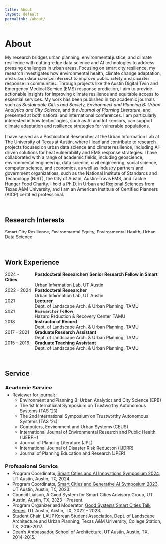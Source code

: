 ```yaml
---
title: About
layout: default
permalink: /about/
---
```

       
# About
<p>
My research bridges urban planning, environmental justice, and climate resilience with cutting-edge data science and AI technologies to address pressing challenges in urban areas. Focusing on smart city resilience, my research investigates how environmental health, climate change adaptation, and urban data science intersect to improve public safety and disaster response in communities. Through projects like the Austin Digital Twin and Emergency Medical Service (EMS) response prediction, I aim to provide actionable insights for improving climate resilience and equitable access to essential services. My work has been published in top academic journals such as <i>Sustainable Cities and Society, Environment and Planning B: Urban Analytics and City Science</i>, and <i>the Journal of Planning Literature</i>, and presented at both national and international conferences. I am particularly interested in how technologies, such as AI and IoT sensors, can support climate adaptation and resilience strategies for vulnerable populations.<br />
<br />
I have served as a Postdoctoral Researcher at the Urban Information Lab at The University of Texas at Austin, where I lead and contribute to research projects focused on urban data science and climate resilience, including AI-driven solutions for heat vulnerability and EMS response strategies. I have collaborated with a range of academic fields, including geoscience, environmental engineering, data science, civil engineering, social science, computer science, and economics, as well as industry partners and government organizations, such as the National Institute of Standards and Technology (NIST), the City of Austin, Austin-Travis EMS, and Tackle Hunger Food Charity. I hold a Ph.D. in Urban and Regional Sciences from Texas A&M University, and I am an American Institute of Certified Planners (AICP) certified professional.
</p>

<br />

## Research Interests

Smart City Resilience, Environmental Equity, Environmental Health, Urban Data Science

<br />

## Work Experience 
<p>
<span style="display:inline-block; width: 95px;">2024 -</span><b>Postdoctoral Researcher/ Senior Research Fellow in Smart Cities</b><br />
<span style="display:inline-block; text-indent: 95px;">Urban Information Lab, UT Austin</span><br />
<span style="display:inline-block; width: 95px;">2022 - 2024</span><b>Postdoctoral Researcher</b><br />
<span style="display:inline-block; text-indent: 95px;">Urban Information Lab, UT Austin</span><br />
<span style="display:inline-block; width: 95px;">2021 </span><b>Lecturer</b><br />
<span style="display:inline-block; text-indent: 95px;">Dept. of Landscape Arch. & Urban Planning, TAMU</span><br />
<span style="display:inline-block; width: 95px;">2021 </span><b>Researcher Fellow</b><br />
<span style="display:inline-block; text-indent: 95px;">Hazard Reduction & Recovery Center, TAMU</span><br />                                  
<span style="display:inline-block; width: 95px;">2018 </span><b>Instructor of Record</b><br />
<span style="display:inline-block; text-indent: 95px;">Dept. of Landscape Arch. & Urban Planning, TAMU</span><br />
<span style="display:inline-block; width: 95px;">2017 - 2021</span><b>Graduate Research Assistant</b><br />
<span style="display:inline-block; text-indent: 95px;">Dept. of Landscape Arch. & Urban Planning, TAMU</span><br />
<span style="display:inline-block; width: 95px;">2015 - 2016</span><b>Graduate Teaching Assistant</b><br />
<span style="display:inline-block; text-indent: 95px;">Dept. of Landscape Arch. & Urban Planning, TAMU</span>
</p>

<br />

## Service 

<div class="text-colored">
    <h2 style="margin-bottom: 5; font-size: 17px">Academic Service</h2>
    <ul style="margin-top: 0;">
        <li>Reviewer for journals: 
            <ul>
                <li>Environment and Planning B: Urban Analytics and City Science (EPB)</li>
                <li>The 1st International Symposium on Trustworthy Autonomous Systems (TAS ’23)</li>  
                <li>The 2nd International Symposium on Trustworthy Autonomous Systems (TAS ’24)</li>  
                <li>Computers, Environment and Urban Systems (CEUS)</li>  
                <li>International Journal of Environmental Research and Public Health (IJERPH)</li> 
                <li>Journal of Planning Literature (JPL)</li> 
                <li>International Journal of Disaster Risk Reduction (IJDRR)</li> 
                <li>Journal of Planning Education and Research (JPER)</li>            
            </ul>
        </li>
    </ul> 
</div>

<div class="text-colored">
    <h2 style="margin-bottom: 5; font-size: 17px">Professional Service</h2>
    <ul style="margin-top: 0;">
        <li>Program Coordinator, <a href="https://smartcitiessymposium2024.splashthat.com/" target="_blank">Smart Cities and AI Innovations Symposium 2024</a>, UT Austin, Austin, TX, 2024.</li> 
        <li>Program Coordinator, <a href="https://smartcitiessymposium.splashthat.com/" target="_blank">Smart Cities and Generative AI Symposium 2023</a>, UT Austin, Austin, TX, 2023.</li>
        <li>Council Liaison, A Good System for Smart Cities Advisory Group, UT Austin, Austin, TX, 2023 - Present.</li>
        <li>Program Organizer and Moderator, <a href="https://smartcity.tacc.utexas.edu/pages/events.html#E282128843" target="_blank">Good Systems Smart Cities Talk Series</a>, UT Austin, Austin, TX, 2022 - 2023.</li>
        <li>Student Chair, LAUP Korean Student Association, Dept. of Landscape Architecture and Urban Planning, Texas A&M University, College Station, TX, 2016-2017.</li>
        <li>Dean’s Ambassador, School of Architecture, UT Austin, Austin, TX, 2014-2015.</li>
    </ul>  
</div>

